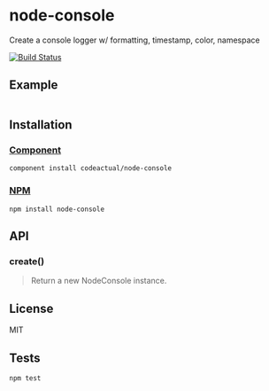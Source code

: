 # node-console

Create a console logger w/ formatting, timestamp, color, namespace

[![Build Status](https://travis-ci.org/codeactual/node-console.png)](https://travis-ci.org/codeactual/node-console)

## Example

```js
```

## Installation

### [Component](https://github.com/component/component)

    component install codeactual/node-console

### [NPM](https://npmjs.org/package/node-console)

    npm install node-console

## API

### create()

> Return a new NodeConsole instance.

## License

  MIT

## Tests

    npm test
